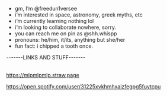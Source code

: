 -  gm, I’m @freedun1versee
-  i’m interested in space, astronomy, greek myths, etc
-  i’m currently learning nothing lol
-  i’m looking to collaborate nowhere, sorry.
- you can reach me on pin as @shh.whispp
- pronouns: he/him, it/its, anything but she/her
- fun fact: i chipped a tooth once.



-------LINKS AND STUFF-------

<br>https://mlpmlpmlp.straw.page

https://open.spotify.com/user/31225xvkhmhxaizfegpg5fuytcpu

